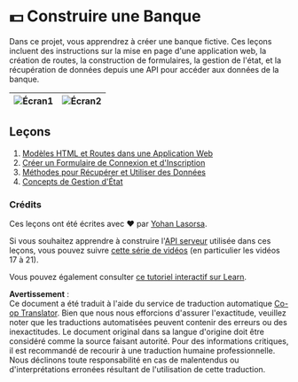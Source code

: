 <!--
CO_OP_TRANSLATOR_METADATA:
{
  "original_hash": "830359535306594b448db6575ce5cdee",
  "translation_date": "2025-08-23T23:54:46+00:00",
  "source_file": "7-bank-project/README.md",
  "language_code": "fr"
}
-->
# :dollar: Construire une Banque

Dans ce projet, vous apprendrez à créer une banque fictive. Ces leçons incluent des instructions sur la mise en page d'une application web, la création de routes, la construction de formulaires, la gestion de l'état, et la récupération de données depuis une API pour accéder aux données de la banque.

| ![Écran1](../../../7-bank-project/images/screen1.png) | ![Écran2](../../../7-bank-project/images/screen2.png) |
|--------------------------------|--------------------------------|

## Leçons

1. [Modèles HTML et Routes dans une Application Web](1-template-route/README.md)
2. [Créer un Formulaire de Connexion et d'Inscription](2-forms/README.md)
3. [Méthodes pour Récupérer et Utiliser des Données](3-data/README.md)
4. [Concepts de Gestion d'État](4-state-management/README.md)

### Crédits

Ces leçons ont été écrites avec :hearts: par [Yohan Lasorsa](https://twitter.com/sinedied).

Si vous souhaitez apprendre à construire l'[API serveur](/7-bank-project/api/README.md) utilisée dans ces leçons, vous pouvez suivre [cette série de vidéos](https://aka.ms/NodeBeginner) (en particulier les vidéos 17 à 21).

Vous pouvez également consulter [ce tutoriel interactif sur Learn](https://aka.ms/learn/express-api).

**Avertissement** :  
Ce document a été traduit à l'aide du service de traduction automatique [Co-op Translator](https://github.com/Azure/co-op-translator). Bien que nous nous efforcions d'assurer l'exactitude, veuillez noter que les traductions automatisées peuvent contenir des erreurs ou des inexactitudes. Le document original dans sa langue d'origine doit être considéré comme la source faisant autorité. Pour des informations critiques, il est recommandé de recourir à une traduction humaine professionnelle. Nous déclinons toute responsabilité en cas de malentendus ou d'interprétations erronées résultant de l'utilisation de cette traduction.